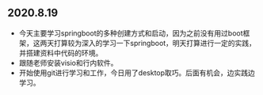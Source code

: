 ##  2020.8.19

- 今天主要学习springboot的多种创建方式和启动，因为之前没有用过boot框架，这两天打算较为深入的学习一下springboot，明天打算进行一定的实践，并搭建资料中代码的环境。
- 跟随老师安装visio和行内软件。
- 开始使用git进行学习和工作，今日用了desktop取巧。后面有机会，边实践边学习。